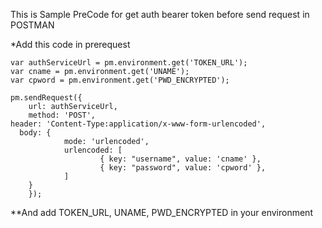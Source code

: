 This is Sample PreCode for get auth bearer token before send request in POSTMAN

*Add this code in prerequest
```
var authServiceUrl = pm.environment.get('TOKEN_URL');
var cname = pm.environment.get('UNAME');
var cpword = pm.environment.get('PWD_ENCRYPTED');

pm.sendRequest({
    url: authServiceUrl,
    method: 'POST',
header: 'Content-Type:application/x-www-form-urlencoded',
  body: {
            mode: 'urlencoded',
            urlencoded: [
                    { key: "username", value: 'cname' },
                    { key: "password", value: 'cpword' },
            ]
    }
    });
```
**And add TOKEN_URL, UNAME, PWD_ENCRYPTED in your environment 
